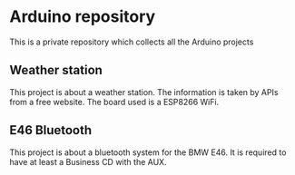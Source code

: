 # Arduino repository
This is a private repository which collects all the Arduino projects

## Weather station
This project is about a weather station. The information is taken by APIs from a free website. 
The board used is a ESP8266 WiFi.

## E46 Bluetooth
This project is about a bluetooth system for the BMW E46. It is required to have at least a Business CD with the AUX.
